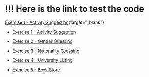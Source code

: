 # !!! Here is the link to test the code

[Exercise 1 - Activity Suggestion](codepen.io/Nara6/pen/ZEMpdBW){target="_blank"}
<a href="https://codepen.io/Nara6/pen/ZEMpdBW" target="_blank">
  <ul>
    <li>Exercise 1 - Activity Suggestion</li>
  </ul>
</a>
<a href="https://codepen.io/Nara6/pen/WNgGqRV" target="_blank">
  <ul>
    <li>Exercise 2 - Gender Guessing</li>
  </ul>
</a>
<a href="https://codepen.io/Nara6/pen/rNZMEyW" target="_blank">
  <ul>
    <li>Exercise 3 - Nationality Guessing</li>
  </ul>
</a>
<a href="https://codepen.io/Nara6/pen/WNgGqje" target="_blank">
  <ul>
    <li>Exercise 4 - University Listing</li>
  </ul>
</a>
<a href="https://codepen.io/Nara6/pen/ZEMpdjL" target="_blank">
  <ul>
    <li>Exercise 5 - Book Store</li>
  </ul>
</a>
